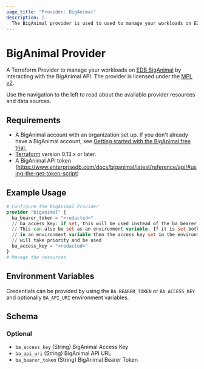 ```yaml
---
page_title: "Provider: BigAnimal"
description: |-
  The BigAnimal provider is used to used to manage your workloads on EDB BigAnimal.
---
```


# BigAnimal Provider

A Terraform Provider to manage your workloads on [EDB BigAnimal](https://www.enterprisedb.com/products/biganimal-cloud-postgresql)
by interacting with the BigAnimal API. The provider is licensed under the [MPL v2](https://www.mozilla.org/en-US/MPL/2.0/).

Use the navigation to the left to read about the available provider resources and data sources.

## Requirements

* A BigAnimal account with an organization set up. If you don't already have a BigAnimal account,
see [Getting started with the BigAnimal free trial.](https://www.enterprisedb.com/docs/biganimal/latest/free_trial/)
* [Terraform](https://www.terraform.io/downloads.html) version 0.13.x or later.
* A BigAnimal API token (https://www.enterprisedb.com/docs/biganimal/latest/reference/api/#using-the-get-token-script)

## Example Usage
```terraform
# Configure the BigAnimal Provider
provider "biganimal" {
  ba_bearer_token = "<redacted>"
  // ba_access_key: if set, this will be used instead of the ba_bearer_token above.
  // This can also be set as an environment variable. If it is set both here and
  // in an environment variable then the access key set in the environment variable
  // will take priority and be used
  ba_access_key = "<redacted>"
}
# Manage the resources
```

## Environment Variables

Credentials can be provided by using the `BA_BEARER_TOKEN` or `BA_ACCESS_KEY` and optionally `BA_API_URI` environment variables.

<!-- schema generated by tfplugindocs -->
## Schema

### Optional

- `ba_access_key` (String) BigAnimal Access Key
- `ba_api_uri` (String) BigAnimal API URL
- `ba_bearer_token` (String) BigAnimal Bearer Token
